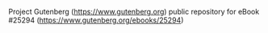 Project Gutenberg (https://www.gutenberg.org) public repository for eBook #25294 (https://www.gutenberg.org/ebooks/25294)
